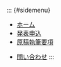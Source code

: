 ::: {#sidemenu}

- [ホーム](index.html)
- [発表申込](submission.html)
- [原稿執筆要項](authoring.html)
<!--
- [セッション一覧](session.html)
- [原稿投稿](submission.html)
- [参加登録など](registration.html)
- [プログラム](program.html)
- [講演時間](presen_style.html)
- [アートコンテスト](art_contest.html)
- [学生プレゼン](award.html)
- [展示・広告](exhibition.html)
- [アクセス・会場案内](access.html)
- [宿泊案内](hotel.html)
- [共催・協賛・後援](support.html)
- [実行委員](committee.html)
-->
- [問い合わせ](index.html#contact)
:::

